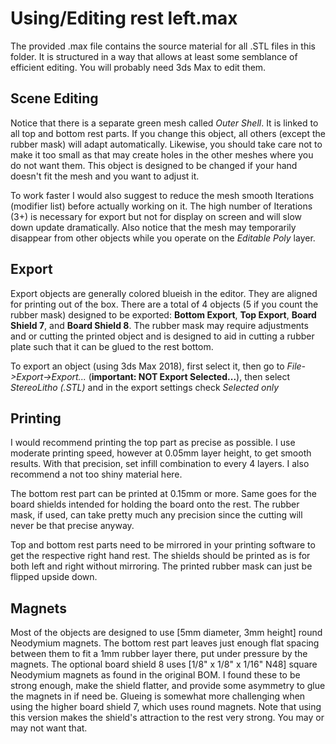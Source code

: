 # Using/Editing **rest left.max**

The provided .max file contains the source material for all .STL files in this folder.
It is structured in a way that allows at least some semblance of efficient editing.
You will probably need 3ds Max to edit them.

## Scene Editing
Notice that there is a separate green mesh called *Outer Shell*.
It is linked to all top and bottom rest parts.
If you change this object, all others (except the rubber mask) will adapt automatically.
Likewise, you should take care not to make it too small as that may create holes in the other meshes where you do not want them.
This object is designed to be changed if your hand doesn't fit the mesh and you want to adjust it.

To work faster I would also suggest to reduce the mesh smooth Iterations (modifier list) before actually working on it.
The high number of Iterations (3+) is necessary for export but not for display on screen and will slow down update dramatically.
Also notice that the mesh may temporarily disappear from other objects while you operate on the *Editable Poly* layer.


## Export
Export objects are generally colored blueish in the editor.
They are aligned for printing out of the box.
There are a total of 4 objects (5 if you count the rubber mask) designed to be exported:
**Bottom Export**, **Top Export**, **Board Shield 7**, and **Board Shield 8**.
The rubber mask may require adjustments and or cutting the printed object and is designed to aid in cutting a rubber plate such that it can be glued to the rest bottom.

To export an object (using 3ds Max 2018), first select it, then go to *File->Export->Export...* (**important: NOT Export Selected...**), then select *StereoLitho (.STL)* and in the export settings check *Selected only*

## Printing
I would recommend printing the top part as precise as possible.
I use moderate printing speed, however at 0.05mm layer height, to get smooth results.
With that precision, set infill combination to every 4 layers.
I also recommend a not too shiny material here.

The bottom rest part can be printed at 0.15mm or more.
Same goes for the board shields intended for holding the board onto the rest.
The rubber mask, if used, can take pretty much any precision since the cutting will never be that precise anyway.

Top and bottom rest parts need to be mirrored in your printing software to get the respective right hand rest.
The shields should be printed as is for both left and right without mirroring.
The printed rubber mask can just be flipped upside down.

## Magnets
Most of the objects are designed to use [5mm diameter, 3mm height] round Neodymium magnets.
The bottom rest part leaves just enough flat spacing between them to fit a 1mm rubber layer there, put under pressure by the magnets.
The optional board shield 8 uses [1/8" x 1/8" x 1/16" N48] square Neodymium magnets as found in the original BOM.
I found these to be strong enough, make the shield flatter, and provide some asymmetry to glue the magnets in if need be.
Glueing is somewhat more challenging when using the higher board shield 7, which uses round magnets.
Note that using this version makes the shield's attraction to the rest very strong.
You may or may not want that.